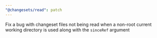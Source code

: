 ```yaml
---
"@changesets/read": patch
---
```


Fix a bug with changeset files not being read when a non-root current working directory is used along with the `sinceRef` argument
